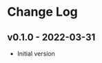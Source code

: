 Change Log
========================================

v0.1.0 - 2022-03-31
----------------------------------------

- Initial version


